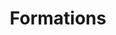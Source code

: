 ---
title: Formations
menu:
  sidebar:
    name: Formations
    identifier: formations
    weight: 500
---